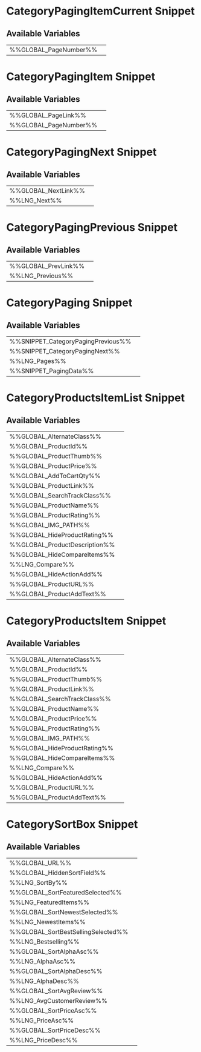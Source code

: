 # <span class="jumptarget"> CategoryPagingItemCurrent Snippet </span>

## <span class="jumptarget"> Available Variables </span>
|||
|---|---|
| %%GLOBAL_PageNumber%% |

# <span class="jumptarget"> CategoryPagingItem Snippet </span>

## <span class="jumptarget"> Available Variables </span>
|||
|---|---|
| %%GLOBAL_PageLink%% |
| %%GLOBAL_PageNumber%% |

# <span class="jumptarget"> CategoryPagingNext Snippet </span>

## <span class="jumptarget"> Available Variables </span>
|||
|---|---|
| %%GLOBAL_NextLink%% |
| %%LNG_Next%% |  

# <span class="jumptarget"> CategoryPagingPrevious Snippet </span>

## <span class="jumptarget"> Available Variables </span>
|||
|---|---|
| %%GLOBAL_PrevLink%% |
| %%LNG_Previous%% |

# <span class="jumptarget"> CategoryPaging Snippet </span>

## <span class="jumptarget"> Available Variables </span>
|||
|---|---|
| %%SNIPPET_CategoryPagingPrevious%% |
| %%SNIPPET_CategoryPagingNext%% |
| %%LNG_Pages%% |
| %%SNIPPET_PagingData%% |

# <span class="jumptarget"> CategoryProductsItemList Snippet </span>

## <span class="jumptarget"> Available Variables </span>
|||
|---|---|
| %%GLOBAL_AlternateClass%% |
| %%GLOBAL_ProductId%% |
| %%GLOBAL_ProductThumb%% |
| %%GLOBAL_ProductPrice%% |
| %%GLOBAL_AddToCartQty%% |
| %%GLOBAL_ProductLink%% |
| %%GLOBAL_SearchTrackClass%% |
| %%GLOBAL_ProductName%% |
| %%GLOBAL_ProductRating%% |
| %%GLOBAL_IMG_PATH%% |
| %%GLOBAL_HideProductRating%% |
| %%GLOBAL_ProductDescription%% |
| %%GLOBAL_HideCompareItems%% |
| %%LNG_Compare%% |
| %%GLOBAL_HideActionAdd%% |
| %%GLOBAL_ProductURL%% |
| %%GLOBAL_ProductAddText%% |

# <span class="jumptarget"> CategoryProductsItem Snippet </span>

## <span class="jumptarget"> Available Variables </span>
|||
|---|---|
| %%GLOBAL_AlternateClass%% |
| %%GLOBAL_ProductId%% |
| %%GLOBAL_ProductThumb%% |
| %%GLOBAL_ProductLink%% |
| %%GLOBAL_SearchTrackClass%% |
| %%GLOBAL_ProductName%% |
| %%GLOBAL_ProductPrice%% |
| %%GLOBAL_ProductRating%% |
| %%GLOBAL_IMG_PATH%% |
| %%GLOBAL_HideProductRating%% |
| %%GLOBAL_HideCompareItems%% |
| %%LNG_Compare%% |
| %%GLOBAL_HideActionAdd%% |
| %%GLOBAL_ProductURL%% |
| %%GLOBAL_ProductAddText%% |

# <span class="jumptarget"> CategorySortBox Snippet </span>

## <span class="jumptarget"> Available Variables </span>
|||
|---|---|
| %%GLOBAL_URL%% |
| %%GLOBAL_HiddenSortField%% |
| %%LNG_SortBy%% |
| %%GLOBAL_SortFeaturedSelected%% |
| %%LNG_FeaturedItems%% |
| %%GLOBAL_SortNewestSelected%% |
| %%LNG_NewestItems%% |
| %%GLOBAL_SortBestSellingSelected%% |
| %%LNG_Bestselling%% |
| %%GLOBAL_SortAlphaAsc%% |
| %%LNG_AlphaAsc%% |
| %%GLOBAL_SortAlphaDesc%% |
| %%LNG_AlphaDesc%% |
| %%GLOBAL_SortAvgReview%% |
| %%LNG_AvgCustomerReview%% |
| %%GLOBAL_SortPriceAsc%% |
| %%LNG_PriceAsc%% |
| %%GLOBAL_SortPriceDesc%% |
| %%LNG_PriceDesc%% |
